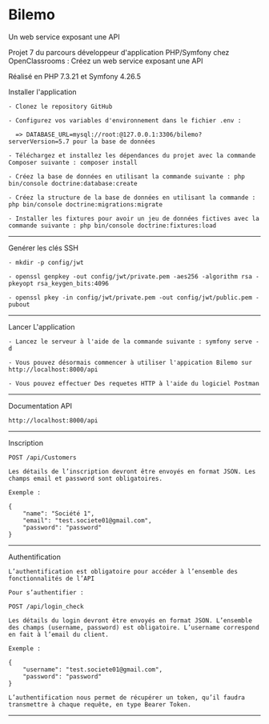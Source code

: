 # Bilemo
Un web service exposant une API

<p>Projet 7 du parcours développeur d'application PHP/Symfony chez OpenClassrooms : Créez un web service exposant une API</p>
<p>Réalisé en PHP 7.3.21 et Symfony 4.26.5</p>

Installer l'application

    - Clonez le repository GitHub
    
    - Configurez vos variables d'environnement dans le fichier .env :    
      
      => DATABASE_URL=mysql://root:@127.0.0.1:3306/bilemo?serverVersion=5.7 pour la base de données
      
    - Téléchargez et installez les dépendances du projet avec la commande Composer suivante : composer install
    
    - Créez la base de données en utilisant la commande suivante : php bin/console doctrine:database:create
    
    - Créez la structure de la base de données en utilisant la commande : php bin/console doctrine:migrations:migrate
    
    - Installer les fixtures pour avoir un jeu de données fictives avec la commande suivante : php bin/console doctrine:fixtures:load


<hr />

Genérer les clés SSH

    - mkdir -p config/jwt
    
    - openssl genpkey -out config/jwt/private.pem -aes256 -algorithm rsa -pkeyopt rsa_keygen_bits:4096 
     
    - openssl pkey -in config/jwt/private.pem -out config/jwt/public.pem -pubout

<hr />

Lancer L'application
	    
    - Lancez le serveur à l'aide de la commande suivante : symfony serve -d
    
    - Vous pouvez désormais commencer à utiliser l'appication Bilemo sur http://localhost:8000/api
    
    - Vous pouvez effectuer Des requetes HTTP à l'aide du logiciel Postman  
    
<hr />

Documentation API 
	    
    http://localhost:8000/api

<hr />

Inscription

    POST /api/Customers

    Les détails de l’inscription devront être envoyés en format JSON. Les champs email et password sont obligatoires.

    Exemple :

    { 
        "name": "Société 1", 
        "email": "test.societe01@gmail.com", 
        "password": "password" 
    }

<hr />

Authentification

    L’authentification est obligatoire pour accéder à l’ensemble des fonctionnalités de l’API

    Pour s’authentifier :

    POST /api/login_check

    Les détails du login devront être envoyés en format JSON. L’ensemble des champs (username, password) est obligatoire. L’username correspond en fait à l’email du client.

    Exemple :

    { 
        "username": "test.societe01@gmail.com", 
        "password": "password"
    }

    L’authentification nous permet de récupérer un token, qu’il faudra transmettre à chaque requête, en type Bearer Token.

<hr />





